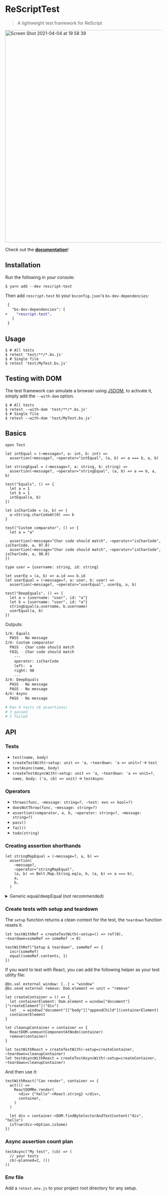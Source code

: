 # ReScriptTest

> A lightweight test framework for ReScript

<img width="682" alt="Screen Shot 2021-04-04 at 19 58 39" src="https://user-images.githubusercontent.com/1688645/113517422-28ee7200-9580-11eb-9e84-4f9de3c75069.png">

Check out the **[documentation](https://bloodyowl.github.io/rescript-test/)**!

## Installation

Run the following in your console:

```console
$ yarn add --dev rescript-test
```

Then add `rescript-test` to your `bsconfig.json`'s `bs-dev-dependencies`:

```diff
 {
   "bs-dev-dependencies": [
+    "rescript-test",
   ]
 }
```

## Usage

```console
$ # All tests
$ retest 'test/**/*.bs.js'
$ # Single file
$ retest 'test/MyTest.bs.js'
```

## Testing with DOM

The test framework can simulate a browser using [JSDOM](https://github.com/jsdom/jsdom), to activate it, simply add the `--with-dom` option.

```console
$ # All tests
$ retest --with-dom 'test/**/*.bs.js'
$ # Single file
$ retest --with-dom 'test/MyTest.bs.js'
```

## Basics

```rescript
open Test

let intEqual = (~message=?, a: int, b: int) =>
  assertion(~message?, ~operator="intEqual", (a, b) => a === b, a, b)

let stringEqual = (~message=?, a: string, b: string) =>
  assertion(~message?, ~operator="stringEqual", (a, b) => a == b, a, b)

test("Equals", () => {
  let a = 1
  let b = 1
  intEqual(a, b)
})

let isCharCode = (a, b) => {
  a->String.charCodeAt(0) === b
}

test("Custom comparator", () => {
  let a = "a"

  assertion(~message="Char code should match", ~operator="isCharCode", isCharCode, a, 97.0)
  assertion(~message="Char code should match", ~operator="isCharCode", isCharCode, a, 98.0)
})

type user = {username: string, id: string}

let userEq = (a, b) => a.id === b.id
let userEqual = (~message=?, a: user, b: user) =>
  assertion(~message?, ~operator="userEqual", userEq, a, b)

test("DeepEquals", () => {
  let a = {username: "user", id: "a"}
  let b = {username: "user", id: "a"}
  stringEqual(a.username, b.username)
  userEqual(a, b)
})
```

Outputs:

```sh
1/4: Equals
  PASS - No message
2/4: Custom comparator
  PASS - Char code should match
  FAIL - Char code should match
    ---
    operator: isCharCode
    left:  a
    right: 98
    ...
3/4: DeepEquals
  PASS - No message
  PASS - No message
4/4: Async
  PASS - No message

# Ran 4 tests (6 assertions)
# 3 passed
# 1 failed
```

## API

### Tests

- `test(name, body)`
- `createTestWith(~setup: unit => 'a, ~teardown: 'a => unit=?` -> `test`
- `testAsync(name, body)`
- `createTestAsyncWith(~setup: unit => 'a, ~teardown: 'a => unit=?, name, body: ('a, cb) => unit)` -> `testAsync`

### Operators

- `throws(func, ~message: string=?, ~test: exn => bool=?)`
- `doesNotThrow(func, ~message: string=?)`
- `assertion(comparator, a, b, ~operator: string=?, ~message: string=?)`
- `pass()`
- `fail()`
- `todo(string)`

### Creating assertion shorthands

```rescript
let stringMapEqual = (~message=?, a, b) =>
  assertion(
    ~message?,
    ~operator="stringMapEqual",
    (a, b) => Belt.Map.String.eq(a, b, (a, b) => a === b),
    a,
    b,
  )
```

<details>
  <summary>Generic equal/deepEqual (not recommended)</summary>

Those that be useful to transition from an existing testing library, but we do not recommend polymorphic checks.

```reason
let equal = (~message=?, a, b) => assertion(~message?, ~operator="equal", (a, b) => a === b, a, b)

let deepEqual = (~message=?, a, b) =>
assertion(~message?, ~operator="deepEqual", (a, b) => a == b, a, b)
```

</details>

### Create tests with setup and teardown

The `setup` function returns a clean context for the test, the `teardown` function resets it.

```rescript
let testWithRef = createTestWith(~setup=() => ref(0), ~teardown=someRef => someRef := 0)

testWithRef("Setup & teardown", someRef => {
  incr(someRef)
  equal(someRef.contents, 1)
})
```

If you want to test with React, you can add the following helper as your test utility file:

```rescript
@bs.val external window: {..} = "window"
@bs.send external remove: Dom.element => unit = "remove"

let createContainer = () => {
  let containerElement: Dom.element = window["document"]["createElement"]("div")
  let _ = window["document"]["body"]["appendChild"](containerElement)
  containerElement
}

let cleanupContainer = container => {
  ReactDOM.unmountComponentAtNode(container)
  remove(container)
}

let testWithReact = createTestWith(~setup=createContainer, ~teardown=cleanupContainer)
let testAsyncWithReact = createTestAsyncWith(~setup=createContainer, ~teardown=cleanupContainer)
```

And then use it:

```rescript
testWithReact("Can render", container => {
  act(() =>
    ReactDOMRe.render(
      <div> {"hello"->React.string} </div>,
      container,
    )
  )

  let div = container->DOM.findBySelectorAndTextContent("div", "hello")
  isTrue(div->Option.isSome)
})
```

### Async assertion count plan

```rescript
testAsync("My test", (cb) => (
  // your tests
  cb(~planned=2, ())
))
```

### Env file

Add a `retest.env.js` to your project root directory for any setup.
